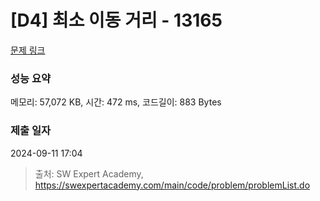 # [D4] 최소 이동 거리 - 13165 

[문제 링크](https://swexpertacademy.com/main/code/problem/problemDetail.do?contestProbId=AXx8_DQaZHcDFARs) 

### 성능 요약

메모리: 57,072 KB, 시간: 472 ms, 코드길이: 883 Bytes

### 제출 일자

2024-09-11 17:04



> 출처: SW Expert Academy, https://swexpertacademy.com/main/code/problem/problemList.do